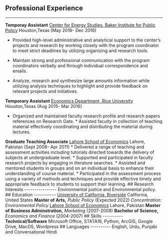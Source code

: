 ## Professional Experience 
--------- 
__Temporay Assistant__ [Center for Energy Studies, Baker Institute for Public Policy](https://www.bakerinstitute.org/center-for-energy-studies/) 
Houston,Texas (May 2016- Dec 2016)

* Provided high-level administrative and analytical support to the center’s projects and research by working closely with the program coordinator to meet strict deadlines by utilizing organizing and research tools. 

* Maintain strong and professional communication with the program coordinators verbally and through individual correspondence and emails. 

* Analyze, research and synthesize large amounts information while utilizing analysis techniques to highlight and provide feedback on relevant projects and initiatives.

 __Temporary Assistant__ [Economics Department, Rice University](https://economics.rice.edu/)
 Houston,Texas (Aug 2015- Mar 2016) 
 
 * Organized and maintained faculty research profile and research papers references on Research Gate. * Assisted faculty in collection of teaching material effectively coordinating and distributing the material during lectures.
 
  __Graduate Teaching Associate__ [Lahore School of Economics](https://lahoreschoolofeconomics.edu.pk/) Lahore, Pakistan 
  (Sept 2008- Apr 2011) * Delivered a range of teaching and assessment activities including tutorials directed towards the delivery of subjects at undergraduate level. * Supported and participated in faculty research projects by engaging in literature searches. * Assisted and mentored students in groups and on an individual basis to enhance their understanding of course material. * Participated in the assessment process using a variety of methods and techniques and provide effective timely and appropriate feedback to students to support their learning. ## Research Interests ---------------- Environmental justice and Environmental policy. ## Education ----------- [University of California, Riverside](https://spp.ucr.edu/) California, United States __Master of Arts,__ *Public Policy* (Expected 2022) *Concentration: Environmental Policy* [Lahore School of Economics](https://lahoreschoolofeconomics.edu.pk/) Lahore, Pakistan __Master of Business Adminstration,__ *Marketing* (2007-2008) __Bachelor of Science,__ *Economics and Finance* (2004-2007) ## Skills ---------- __Technical/Software__ Microsoft Office, STATA16, Python, ArcGIS, Google Drive, MacOS, Wordpress ## Languages ---------- English, Urdu, Punjabi and Conversational Hindi
